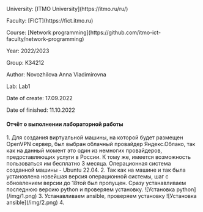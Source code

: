 <p> University: [ITMO University](https://itmo.ru/ru/) </p>
<p> Faculty: [FICT](https://fict.itmo.ru) <p>
<p> Course: [Network programming](https://github.com/itmo-ict-faculty/network-programming) <p>
<p> Year: 2022/2023 <p>
<p> Group: K34212 <p>
<p> Author: Novozhilova Anna Vladimirovna <p>
<p> Lab: Lab1 <p>
<p> Date of create: 17.09.2022 <p>
<p> Date of finished: 11.10.2022 <p>

<h4>Отчёт о выполнении лабораторной работы</h4>
1. Для создания виртуальной машины, на которой будет размещен OpenVPN сервер, был выбран облачный провайдер Яндекс.Облако, так как на данный момент это один из немногих провайдеров, предоставляющих услуги в России. К тому же, имеется возможность пользоваться им бесплатно 3 месяца. Операционная система созданной машины - Ubuntu 22.04.
2. Так как на машине и так была установлена новейшая версия операционной системы, шаг с обновлением версии до 18той был пропущен. Сразу устанавливаем последнюю версию python и проверяем установку.
![Установка python](/img/1.png)
3. Устанавливаем ansible, проверяем установку
![Установка ansible](/img/2.png)
4. 
